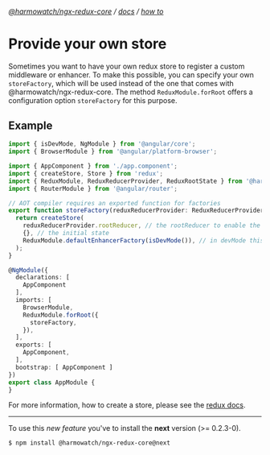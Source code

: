 ###### [@harmowatch/ngx-redux-core](../../README.md) / [docs](../index.md) / [how to](./index.md)
 
# Provide your own store

Sometimes you want to have your own redux store to register a custom middleware or enhancer. To make this possible, 
you can specify your own `storeFactory`, which will be used instead of the one that comes with @harmowatch/ngx-redux-core. 
The method `ReduxModule.forRoot` offers a configuration option `storeFactory` for this purpose.

## Example

```ts
import { isDevMode, NgModule } from '@angular/core';
import { BrowserModule } from '@angular/platform-browser';

import { AppComponent } from './app.component';
import { createStore, Store } from 'redux';
import { ReduxModule, ReduxReducerProvider, ReduxRootState } from '@harmowatch/ngx-redux-core';
import { RouterModule } from '@angular/router';

// AOT compiler requires an exported function for factories
export function storeFactory(reduxReducerProvider: ReduxReducerProvider): Store<ReduxRootState> {
  return createStore(
    reduxReducerProvider.rootReducer, // the rootReducer to enable the @ReduxReducer decorated methods
    {}, // the initial state
    ReduxModule.defaultEnhancerFactory(isDevMode()), // in devMode this will enable the "Redux DevTools Extension" 
  );
}

@NgModule({
  declarations: [
    AppComponent
  ],
  imports: [
    BrowserModule,
    ReduxModule.forRoot({
      storeFactory,
    }),
  ],
  exports: [
    AppComponent,
  ],
  bootstrap: [ AppComponent ]
})
export class AppModule {
}
```

For more information, how to create a store, please see the [redux docs](https://redux.js.org/api-reference/createstore).

----

To use this *new feature* you've to install the **next** version (>= 0.2.3-0).

```
$ npm install @harmowatch/ngx-redux-core@next
```
